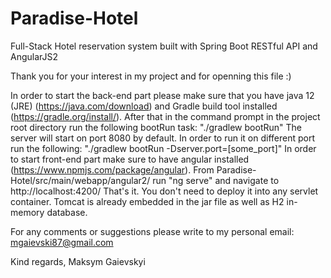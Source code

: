 # Paradise-Hotel
Full-Stack Hotel reservation system built with Spring Boot RESTful API and AngularJS2

Thank you for your interest in my project and for openning this file :)

In order to start the back-end part please make sure that you have java 12 (JRE) (https://java.com/download) and Gradle build tool installed (https://gradle.org/install/).
After that in the command prompt in the project root directory run the following bootRun task: "./gradlew bootRun"
The server will start on port 8080 by default. In order to run it on different port run the following: "./gradlew bootRun -Dserver.port=[some_port]"
In order to start front-end part make sure to have angular installed (https://www.npmjs.com/package/angular).
From Paradise-Hotel/src/main/webapp/angular2/ run "ng serve" and navigate to http://localhost:4200/
That's it. You don't need to deploy it into any servlet container. Tomcat is already embedded in the jar file as well as H2 in-memory database.

For any comments or suggestions please write to my personal email: mgaievski87@gmail.com

Kind regards,
Maksym Gaievskyi
